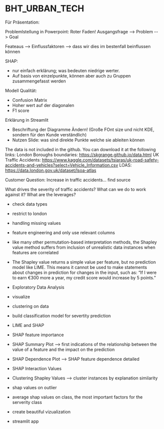 # BHT_URBAN_TECH


Für Präsentation:


Problemlstellung in Powerpoint:
Roter Faden!
Ausgangsfrage --> Problem --> Goal

Feateaus --> Einflussfaktoren --> dass wir dies im bestenfall beinflussen können

SHAP:
* nur einfach erklärung; was bedeuten niedrige werter.
* Auf basis von einzelpunkte, können aber auch zu Gruppen zusammengefasst werden

Modell Qualität:
* Confusion Matrix
* Hoher wert auf der diagonalen
* F1 score


Erklärung in Streamlit

* Beschriftung der Diagramme Ändern! (Große FOnt size und nicht KDE, sondern für den Kunde verständlich)
* Nutzen Slide: was sind direkte Punkte welche sie ableiten können





The data is not included in the github. You can download it at the following links:
London Boroughs boundaries: https://skgrange.github.io/data.html 
UK Traffic Accidents: https://www.kaggle.com/datasets/tsiaras/uk-road-safety-accidents-and-vehicles?select=Vehicle_Information.csv
LOAS: https://data.london.gov.uk/dataset/lsoa-atlas


Customer Question:
Increase in traffic accidents... find source

What drives the severity of traffic accidents?
What can we do to work against it? What are the leverages? 

* check data types
* restrict to london
* handling missing values
* feature engineering and only use relevant columns

* like many other permutation-based interpretation methods, the Shapley value method suffers from inclusion of unrealistic data instances when features are correlated
* The Shapley value returns a simple value per feature, but no prediction model like LIME. This means it cannot be used to make statements about changes in prediction for changes in the input, such as: “If I were to earn €300 more a year, my credit score would increase by 5 points.”

* Exploratory Data Analysis
* visualize
* clustering on data

* build classification model for severtity prediction
* LIME and SHAP
* SHAP feature importance
* SHAP Summary Plot -->  first indications of the relationship between the value of a feature and the impact on the prediction
* SHAP Dependence Plot --> SHAP feature dependence detailed
* SHAP Interaction Values
* Clustering Shapley Values --> cluster instances by explanation similarity
* shap values on outlier
* average shap values on class, the most important factors for the serverity class 

* create beautiful vizualization
* streamlit app